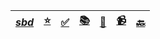 <!-- markdownlint-disable MD041 -->

| [**_sbd_**](/ceia-sbd/sbd-todo.md) | [⭐️](/ceia-sbd/sbd.md) | [✅](/ceia-sbd/sbd-todo.md) | [📚️](/ceia-sbd/sbd-link.md) | [📘](sbd-doc.md) | [📹️](/ceia-sbd/sbd-video.md) | [🔙](/todo.md) |
| ---------------------------------- | ----------------------- | --------------------------- | ---------------------------- | ---------------- | ----------------------------- | -------------- |
